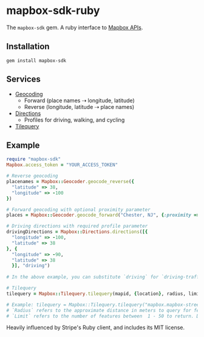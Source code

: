 # mapbox-sdk-ruby

The `mapbox-sdk` gem. A ruby interface to [Mapbox APIs](https://www.mapbox.com/developers/api/).

## Installation

```
gem install mapbox-sdk
```

## Services

* [Geocoding](https://www.mapbox.com/api-documentation/#geocoding)
  * Forward (place names ⇢  longitude, latitude)
  * Reverse (longitude, latitude ⇢ place names)
* [Directions](https://www.mapbox.com/api-documentation/#directions)
  * Profiles for driving, walking, and cycling
* [Tilequery](https://www.mapbox.com/api-documentation/#tilequery)

## Example

```rb
require "mapbox-sdk"
Mapbox.access_token = "YOUR_ACCESS_TOKEN"

# Reverse geocoding
placenames = Mapbox::Geocoder.geocode_reverse({
  "latitude" => 38,
  "longitude" => -100
})

# Forward geocoding with optional proximity parameter
places = Mapbox::Geocoder.geocode_forward("Chester, NJ", {:proximity => {:longitude => -74.6968, :latitude => 40.7843}})

# Driving directions with required profile parameter
drivingDirections = Mapbox::Directions.directions([{
  "longitude" => -100,
  "latitude" => 38
}, {
  "longitude" => -90,
  "latitude" => 38
  }], "driving")
  
# In the above example, you can substitute `driving` for `driving-traffic`, `cycling` or `walking`. For more, [check out the documentation](https://www.mapbox.com/api-documentation/#directions).

# Tilequery
tilequery = Mapbox::Tilequery.tilequery(mapid, {location}, radius, limit)

# Example: tilequery = Mapbox::Tilequery.tilequery("mapbox.mapbox-streets-v7", {"longitude" => -100, "latitude" => 38}, 0, 1)
# `Radius` refers to the approximate distance in meters to query for features. Defaults to  0 if left blank. Has no upper bound. Required for queries against point and line data. 
# `Limit` refers to the number of features between  1 - 50 to return. Defaults to  5 if left blank.
```

Heavily influenced by Stripe's Ruby client, and includes its MIT license.
